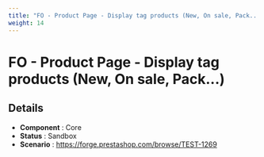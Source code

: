 ```yaml
---
title: "FO - Product Page - Display tag products (New, On sale, Pack...)"
weight: 14
---
```


# FO - Product Page - Display tag products (New, On sale, Pack...)
## Details
* **Component** : Core
* **Status** : Sandbox
* **Scenario** : https://forge.prestashop.com/browse/TEST-1269
